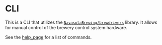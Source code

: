 # CLI
This is a CLI that utilizes the [`NavasotaBrewing/brewdrivers`](https://github.com/NavasotaBrewing/brewdrivers) library. It allows for manual control of the brewery control system hardware.

See the [help_page](./src/help_page) for a list of commands.
